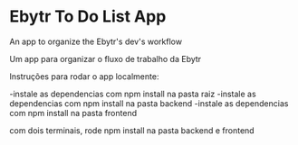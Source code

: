 # Ebytr To Do List App

An app to organize the Ebytr's dev's workflow

Um app para organizar o fluxo de trabalho da Ebytr

Instruções para rodar o app localmente:

-instale as dependencias com npm install na pasta raiz
-instale as dependencias com npm install na pasta backend
-instale as dependencias com npm install na pasta frontend

com dois terminais, rode npm install na pasta backend e frontend

